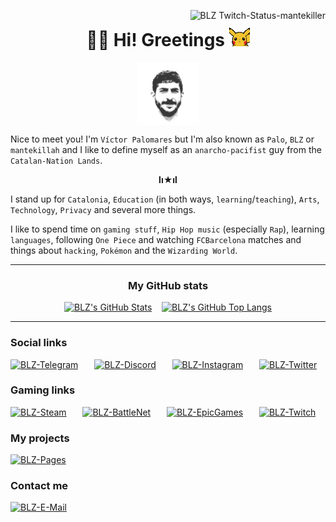 <a href="https://twitch.tv/mantekiller" target="_blank"><img alt="BLZ Twitch-Status-mantekiller" src="https://img.shields.io/twitch/status/mantekiller?label=mantekiller&labelColor=161b22&logo=Twitch&logoColor=9146ff&color=6340a5&style=flat-square" height="20" align="right" /></a>
<h1 align="center">👋🏼 Hi! Greetings <img src="./img/pikachu_wave.gif" width="33" /></h1>
<p align="center"><a href="https://github.com/mantekillah" target="_blank"><img width="100px" src="./img/palo.png" align="center" alt="BLZ Víctor-Palomares" /></a></p>

Nice to meet you! I'm `Víctor Palomares` but I'm also known as `Palo`, `BLZ` or `mantekillah` and I like to define myself as an `anarcho-pacifist` guy from the `Catalan-Nation Lands`.

<p align="center"><b>lı★ıl</b></p>
  
I stand up for `Catalonia`, `Education` (in both ways, `learning`/`teaching`), `Arts`, `Technology`, `Privacy` and several more things.

I like to spend time on `gaming stuff`, `Hip Hop music` (especially `Rap`), learning `languages`, following `One Piece` and watching `FCBarcelona` matches and things about `hacking`, `Pokémon` and the `Wizarding World`.

---

<div align="center">
<h3>My GitHub stats</h3>

[![BLZ's GitHub Stats](https://github-readme-stats.vercel.app/api?username=mantekillah&hide=prs,contribs&include_all_commits=true&hide_border=false&show_icons=true&icon_color=5edf2b&bg_color=161b22&text_color=5edf2b&border_color=00ff00&cache_seconds=1800&title_color=3fb950&hide_title=true&disable_animations=boolean)](https://github.com/mantekillah#)
&nbsp;&nbsp;
[![BLZ's GitHub Top Langs](https://github-readme-stats.vercel.app/api/top-langs/?username=mantekillah&layout=compact&hide_border=false&langs_count=10&text_color=5edf2b&bg_color=161b22&border_color=00ff00&hide_title=true&disable_animations=boolean)](https://github.com/mantekillah#)
</div>

---

<h3>Social links</h3>

<a href="https://t.me/palo_senyirauxa" target="_blank"><img alt="BLZ-Telegram" src="https://img.shields.io/static/v1?label=&message=palo_senyirauxa&logo=Telegram&logoColor=26a5e4&color=161b22&style=flat-square" height="25" style="padding-right:10px;"/></a>
&nbsp;&nbsp;
<a href="https://github.com/mantekillah" target="_blank"><img alt="BLZ-Discord" src="https://img.shields.io/static/v1?label=&message=mantekillah%239946&logo=Discord&logoColor=5865f2&color=161b22&style=flat-square" height="25" style="padding-right:10px;"/></a>
&nbsp;&nbsp;
<a href="https://instagram.com/blz.reborn" target="_blank"><img alt="BLZ-Instagram" src="https://img.shields.io/static/v1?label=&message=blz.reborn&logo=Instagram&logoColor=d90479&color=161b22&style=flat-square" height="25" style="padding-right:10px;"/></a>
&nbsp;&nbsp;
<a href="https://twitter.com/intent/follow?original_referer=https%3A%2F%2Fgithub.com%2Fmantekillah&screen_name=aintyabro" target="_blank"><img alt="BLZ-Twitter" src="https://img.shields.io/static/v1?label=&message=aintyabro&logo=Twitter&logoColor=1a8cd8&color=161b22&style=flat-square" height="25" style="padding-right:10px;"/></a>

<h3>Gaming links</h3>

<a href="https://steamcommunity.com/id/mantekillah" target="_blank"><img alt="BLZ-Steam" src="https://img.shields.io/static/v1?label=&message=mantekillah&logo=Steam&logoColor=ffffff&color=161b22&style=flat-square" height="25" style="padding-right:10px;"/></a>
&nbsp;&nbsp;
<a href="https://github.com/mantekillah" target="_blank"><img alt="BLZ-BattleNet" src="https://img.shields.io/static/v1?label=&message=CatalanRage%232989&logo=BattleDotNet&logoColor=148eff&color=161b22&style=flat-square" height="25" style="padding-right:10px;"/></a>
&nbsp;&nbsp;
<a href="https://github.com/mantekillah" target="_blank"><img alt="BLZ-EpicGames" src="https://img.shields.io/static/v1?label=&message=mantekilleur&logo=EpicGames&logoColor=ffffff&color=161b22&style=flat-square" height="25" style="padding-right:10px;"/></a>
&nbsp;&nbsp;
<a href="https://twitch.tv/mantekiller" target="_blank"><img alt="BLZ-Twitch" src="https://img.shields.io/static/v1?label=&message=mantekiller&logo=Twitch&logoColor=9146ff&color=161b22&style=flat-square" height="25" style="padding-right:10px;"/></a>

<h3>My projects</h3>

<a href="https://mantekillah.github.io/palo" target="_blank"><img alt="BLZ-Pages" src="https://img.shields.io/static/v1?label=&message=mantekillah.github.io/palo&color=161b22&style=flat-square" height="25" style="padding-right:10px;"/></a>

<h3>Contact me</h3>

<a href="https://github.com/mantekillah" target="_blank"><img alt="BLZ-E-Mail" src="https://img.shields.io/static/v1?label=&message=victor.palomares%5B%40%5Dpm.me&logo=ProtonMail&logoColor=8b89cc&color=161b22&style=flat-square" height="25" style="padding-right:10px;"/></a>
